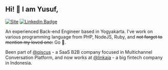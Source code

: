 ## Hi! 👋 I am Yusuf,

[![Site](https://img.shields.io/badge/-yusufs.medium.com-green?style=flat-square&logo=web&logoColor=white&link=https://yusufs.medium.com)](https://yusufs.medium.com)
[![Linkedin Badge](https://img.shields.io/badge/-yusufsyaifudin-blue?style=flat-square&logo=Linkedin&logoColor=white&link=https://www.linkedin.com/in/yusufsyaifudin)](https://www.linkedin.com/in/yusufsyaifudin)

An experienced Back-end Engineer based in Yogyakarta. I've work on various programming language from PHP, NodeJS, Ruby, and ~~not forget to mention my loved one:~~ Go 🦦.

Been part of [@qiscus](https://github.com/qiscus) - a SaaS B2B company focused in Multichannel Conversation Platform, and now works at [@linkaja](https://github.com/linkaja) - a big fintech company in Indonesia.